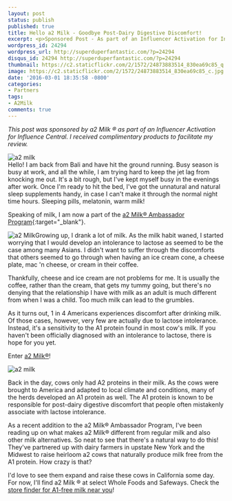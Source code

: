 ```yaml
---
layout: post
status: publish
published: true
title: Hello a2 Milk - Goodbye Post-Dairy Digestive Discomfort!
excerpt: <p>Sponsored Post - As part of an Influencer Activation for Influence Central, we're talking about a2 Milk, which is a great alternative for those who are A1 protein-sensitive.</p>
wordpress_id: 24294
wordpress_url: http://superduperfantastic.com/?p=24294
disqus_id: 24294 http://superduperfantastic.com/?p=24294
thumbnail: https://c2.staticflickr.com/2/1572/24873883514_830ea69c85_q.jpg
image: https://c2.staticflickr.com/2/1572/24873883514_830ea69c85_c.jpg
date: '2016-03-01 18:35:58 -0800'
categories:
- Partners
tags:
- A2Milk
comments: true
---
```

_This post was sponsored by a2 Milk ® as part of an Influencer Activation for Influence Central. I received complimentary products to facilitate my review._

![a2 milk](https://c2.staticflickr.com/2/1572/24873883514_830ea69c85_c.jpg)  
Hello! I am back from Bali and have hit the ground running. Busy season is busy at work, and all the while, I am trying hard to keep the jet lag from knocking me out. It's a bit rough, but I've kept myself busy in the evenings after work. Once I'm ready to hit the bed, I've got the unnatural and natural sleep supplements handy, in case I can't make it through the normal night time hours. Sleeping pills, melatonin, warm milk!

Speaking of milk, I am now a part of the [a2 Milk® Ambassador Program](https://a2milk.com/){:target="_blank"}.

![a2 Milk](https://c2.staticflickr.com/2/1578/24873685424_17e86b63a9.jpg)Growing up, I drank a lot of milk. As the milk habit waned, I started worrying that I would develop an intolerance to lactose as seemed to be the case among many Asians. I didn't want to suffer through the discomforts that others seemed to go through when having an ice cream cone, a cheese plate, mac 'n cheese, or cream in their coffee.

Thankfully, cheese and ice cream are not problems for me. It is usually the coffee, rather than the cream, that gets my tummy going, but there's no denying that the relationship I have with milk as an adult is much different from when I was a child. Too much milk can lead to the grumbles.

As it turns out, 1 in 4 Americans experiences discomfort after drinking milk. Of those cases, however, very few are actually due to lactose intolerance. Instead, it's a sensitivity to the A1 protein found in most cow's milk. If you haven't been officially diagnosed with an intolerance to lactose, there is hope for you yet.

Enter [a2 Milk®](https://a2milk.com/)!

![a2 milk](https://c2.staticflickr.com/2/1545/25136315839_587cc20656_c.jpg)  

Back in the day, cows only had A2 proteins in their milk. As the cows were brought to America and adapted to local climate and conditions, many of the herds developed an A1 protein as well. The A1 protein is known to be responsible for post-dairy digestive discomfort that people often mistakenly associate with lactose intolerance.

As a recent addition to the a2 Milk® Ambassador Program, I've been reading up on what makes a2 Milk® different from regular milk and also other milk alternatives. So neat to see that there's a natural way to do this! They've partnered up with dairy farmers in upstate New York and the Midwest to raise heirloom a2 cows that naturally produce milk free from the A1 protein. How crazy is that?

I'd love to see them expand and raise these cows in California some day. For now, I'll find a2 Milk ® at select Whole Foods and Safeways. Check the [store finder for A1-free milk near you](https://a2milk.com/find/)!
